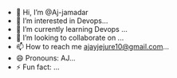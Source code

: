 - 👋 Hi, I’m @Aj-jamadar
- 👀 I’m interested in Devops...
- 🌱 I’m currently learning Devops ...
- 💞️ I’m looking to collaborate on ...
- 📫 How to reach me ajayjejure10@gmail.com...
- 😄 Pronouns: AJ...
- ⚡ Fun fact: ...

<!---
Aj-jamadar/Aj-jamadar is a ✨ special ✨ repository because its `README.md` (this file) appears on your GitHub profile.
You can click the Preview link to take a look at your changes.
--->
